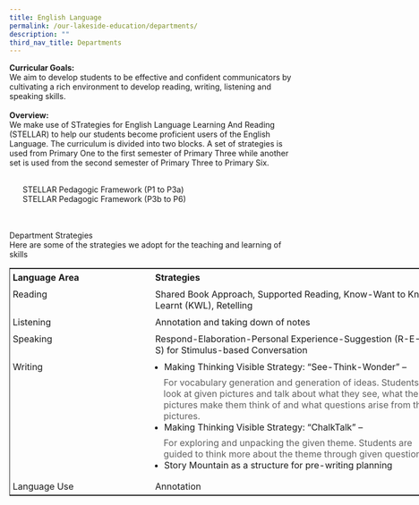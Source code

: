 ```yaml
---
title: English Language
permalink: /our-lakeside-education/departments/
description: ""
third_nav_title: Departments
---
```

<b>Curricular Goals:</b>
<br>
We aim to develop students to be effective and confident communicators by cultivating a rich environment to develop reading, writing, listening and speaking skills.
<br><br>
<b>Overview:</b>
<br>
We make use of STrategies for English Language Learning And Reading (STELLAR) to help our students become proficient users of the English Language. The curriculum is divided into two blocks. A set of strategies is used from Primary One to the first semester of Primary Three while another set is used from the second semester of Primary Three to Primary Six.
<br><br>
<ul>
STELLAR Pedagogic Framework (P1 to P3a)<br>
STELLAR Pedagogic Framework (P3b to P6)</ul>
<br><br>
Department Strategies
<br>
Here are some of the strategies we adopt for the teaching and learning of skills
<br>
  

<table style="border: 1px solid rgb(42, 42, 42); width: 773px;">
<tbody class="" style="margin: 0px; outline: 0px; padding: 0px;">
<tr>
<td valign="top" width="186" style="margin: 0px; outline: 0px; padding: 5px; text-align: left; width: 282px;"><b style="margin: 0px; outline: 0px; padding: 0px;">Language Area</b></td>
<td valign="top" width="393" style="margin: 0px; outline: 0px; padding: 5px; text-align: left; width: 597px;"><b style="margin: 0px; outline: 0px; padding: 0px;">Strategies</b></td>
</tr>
<tr style="margin: 0px; outline: 0px; padding: 0px;">
<td valign="top" width="186" style="margin: 0px; outline: 0px; padding: 5px; text-align: left;">Reading</td>
<td valign="top" width="393" style="margin: 0px; outline: 0px; padding: 5px; text-align: left;">Shared Book Approach, Supported Reading, Know-Want to Know- Learnt (KWL), Retelling</td>
</tr>
<tr style="margin: 0px; outline: 0px; padding: 0px;"><td valign="top" width="186" style="margin: 0px; outline: 0px; padding: 5px; text-align: left;">Listening</td><td valign="top" width="393" style="margin: 0px; outline: 0px; padding: 5px; text-align: left;">Annotation and taking down of notes</td>
</tr>
<tr style="margin: 0px; outline: 0px; padding: 0px;">
<td valign="top" width="186" style="margin: 0px; outline: 0px; padding: 5px; text-align: left;">Speaking</td>
<td valign="top" width="393" style="margin: 0px; outline: 0px; padding: 5px; text-align: left;">Respond-Elaboration-Personal Experience-Suggestion (R-E-P-S) for Stimulus-based Conversation</td>
</tr>
<tr style="margin: 0px; outline: 0px; padding: 0px;">
<td valign="top" width="186" style="margin: 0px; outline: 0px; padding: 5px; text-align: left;">Writing</td>
<td valign="top" width="393" style="margin: 0px; outline: 0px; padding: 5px; text-align: left;"><ul style="margin: 0px 0px 0.5em 1em; outline: 0px; padding: 0px;"><li style="margin: 0px; outline: 0px; padding: 0px;">Making Thinking Visible Strategy: “See-Think-Wonder” –</li></ul><blockquote style="margin: 0px 0px 0px 15px; outline: 0px; padding: 0px; border: none;">For vocabulary generation and generation of ideas. Students look at given pictures and talk about what they see, what the pictures make them think of and what questions arise from the pictures.</blockquote><ul style="margin: 0px 0px 0.5em 1em; outline: 0px; padding: 0px;"><li style="margin: 0px; outline: 0px; padding: 0px;">Making Thinking Visible Strategy: “ChalkTalk” –</li></ul><blockquote style="margin: 0px 0px 0px 15px; outline: 0px; padding: 0px; border: none;">For exploring and unpacking the given theme. Students are guided to think more about the theme through given questions.</blockquote><ul style="margin: 0px 0px 0.5em 1em; outline: 0px; padding: 0px;"><li style="margin: 0px; outline: 0px; padding: 0px;">Story Mountain as a structure for pre-writing planning</li></ul></td></tr><tr style="margin: 0px; outline: 0px; padding: 0px;"><td valign="top" width="186" style="margin: 0px; outline: 0px; padding: 5px; text-align: left;">Language Use</td><td valign="top" width="393" style="margin: 0px; outline: 0px; padding: 5px; text-align: left;">Annotation</td></tr></tbody></table>